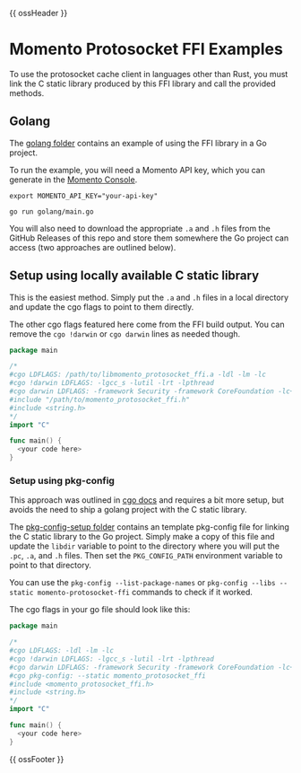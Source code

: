 
{{ ossHeader }}

# Momento Protosocket FFI Examples

To use the protosocket cache client in languages other than Rust, you must link the C static library produced by this FFI library and call the provided methods.

## Golang

The [golang folder](./golang/) contains an example of using the FFI library in a Go project.

To run the example, you will need a Momento API key, which you can generate in the [Momento Console](https://console.gomomento.com/).

```shell
export MOMENTO_API_KEY="your-api-key"

go run golang/main.go
```

You will also need to download the appropriate `.a` and `.h` files from the GitHub Releases of this repo and store them somewhere the Go project can access (two approaches are outlined below).

## Setup using locally available C static library

This is the easiest method. Simply put the `.a` and `.h` files in a local directory and update the cgo flags to point to them directly.

The other cgo flags featured here come from the FFI build output. You can remove the `cgo !darwin` or `cgo darwin` lines as needed though.

```go
package main

/*
#cgo LDFLAGS: /path/to/libmomento_protosocket_ffi.a -ldl -lm -lc
#cgo !darwin LDFLAGS: -lgcc_s -lutil -lrt -lpthread
#cgo darwin LDFLAGS: -framework Security -framework CoreFoundation -lc++ -liconv
#include "/path/to/momento_protosocket_ffi.h"
#include <string.h>
*/
import "C"

func main() {
  <your code here>
}
```

### Setup using pkg-config

This approach was outlined in [cgo docs](https://pkg.go.dev/cmd/cgo) and requires a bit more setup, but avoids the need to ship a golang project with the C static library.

The [pkg-config-setup folder](./pkg-config-setup/) contains an template pkg-config file for linking the C static library to the Go project. Simply make a copy of this file and update the `libdir` variable to point to the directory where you will put the `.pc`, `.a`, and `.h` files. Then set the `PKG_CONFIG_PATH` environment variable to point to that directory.

You can use the `pkg-config --list-package-names` or `pkg-config --libs --static momento-protosocket-ffi` commands to check if it worked.

The cgo flags in your go file should look like this:

```go
package main

/*
#cgo LDFLAGS: -ldl -lm -lc
#cgo !darwin LDFLAGS: -lgcc_s -lutil -lrt -lpthread
#cgo darwin LDFLAGS: -framework Security -framework CoreFoundation -lc++ -liconv
#cgo pkg-config: --static momento_protosocket_ffi
#include <momento_protosocket_ffi.h>
#include <string.h>
*/
import "C"

func main() {
  <your code here>
}
```

{{ ossFooter }}